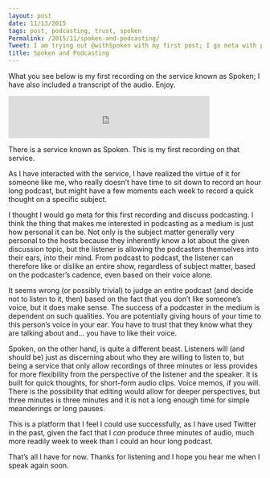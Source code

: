 ```yaml
---
layout: post
date: 11/13/2015
tags: post, podcasting, trust, spoken
Permalink: /2015/11/spoken-and-podcasting/
Tweet: I am trying out @withSpoken with my first post; I go meta with podcasting.
title: Spoken and Podcasting
---
```


What you see below is my first recording on the service known as Spoken; I have also included a transcript of the audio. Enjoy.

<iframe src='https://spoken.co/t/2513295/embed' frameborder='0' width='100%' height='84' style='max-width:400px;'></iframe>

There is a service known as Spoken. This is my first recording on that service.

As I have interacted with the service, I have realized the virtue of it for someone like me, who really doesn’t have time to sit down to record an hour long podcast, but might have a few moments each week to record a quick thought on a specific subject.

I thought I would go meta for this first recording and discuss podcasting. I think the thing that makes me interested in podcasting as a medium is just how personal it can be. Not only is the subject matter generally very personal to the hosts because they inherently know a lot about the given discussion topic, but the listener is allowing the podcasters themselves into their ears, into their mind. From podcast to podcast, the listener can therefore like or dislike an entire show, regardless of subject matter, based on the podcaster’s cadence, even based on their voice alone.

It seems wrong (or possibly trivial) to judge an entire podcast (and decide not to listen to it, then) based on the fact that you don’t like someone’s voice, but it does make sense. The success of a podcaster in the medium is dependent on such qualities. You are potentially giving hours of your time to this person’s voice in your ear. You have to trust that they know what they are talking about and… you have to like their voice.

Spoken, on the other hand, is quite a different beast. Listeners will (and should be) just as discerning about who they are willing to listen to, but being a service that only allow recordings of three minutes or less provides for more flexibility from the perspective of the listener and the speaker. It is built for quick thoughts, for short-form audio clips. Voice memos, if you will. There is the possibility that editing would allow for deeper perspectives, but three minutes is three minutes and it is not a long enough time for simple meanderings or long pauses. 

This is a platform that I feel I could use successfully, as I have used Twitter in the past, given the fact that I *can* produce three minutes of audio, much more readily week to week than I could an hour long podcast.

That’s all I have for now. Thanks for listening and I hope you hear me when I speak again soon.

